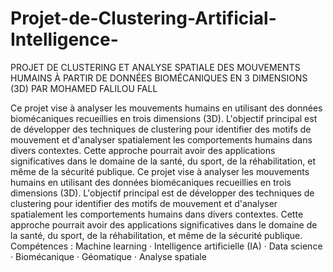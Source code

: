 # Projet-de-Clustering-Artificial-Intelligence-
PROJET DE CLUSTERING ET ANALYSE SPATIALE DES MOUVEMENTS HUMAINS À PARTIR DE DONNÉES BIOMÉCANIQUES EN 3 DIMENSIONS (3D) PAR MOHAMED FALILOU FALL

Ce projet vise à analyser les mouvements humains en utilisant des données biomécaniques recueillies en trois dimensions (3D). L'objectif principal est de développer des techniques de clustering pour identifier des motifs de mouvement et d'analyser spatialement les comportements humains dans divers contextes. Cette approche pourrait avoir des applications significatives dans le domaine de la santé, du sport, de la réhabilitation, et même de la sécurité publique.
Ce projet vise à analyser les mouvements humains en utilisant des données biomécaniques recueillies en trois dimensions (3D). L'objectif principal est de développer des techniques de clustering pour identifier des motifs de mouvement et d'analyser spatialement les comportements humains dans divers contextes. Cette approche pourrait avoir des applications significatives dans le domaine de la santé, du sport, de la réhabilitation, et même de la sécurité publique.
Compétences : Machine learning · Intelligence artificielle (IA) · Data science · Biomécanique · Géomatique · Analyse spatiale
